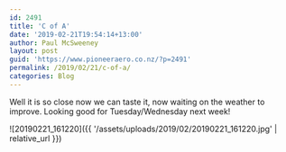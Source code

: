 ```yaml
---
id: 2491
title: 'C of A'
date: '2019-02-21T19:54:14+13:00'
author: Paul McSweeney
layout: post
guid: 'https://www.pioneeraero.co.nz/?p=2491'
permalink: /2019/02/21/c-of-a/
categories: Blog
---
```


Well it is so close now we can taste it, now waiting on the weather to improve. Looking good for Tuesday/Wednesday next week!

![20190221_161220]({{ '/assets/uploads/2019/02/20190221_161220.jpg' | relative_url }})
